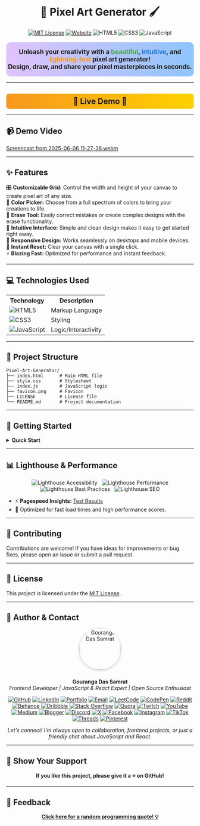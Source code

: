 <h1 align="center">🎨 Pixel Art Generator 🖌️</h1>

<p align="center">
  <a href="LICENSE"><img src="https://img.shields.io/badge/License-MIT-green.svg" alt="MIT License"></a>
  <a href="https://pixel-art-generator-liart.vercel.app/"><img src="https://img.shields.io/website?url=https%3A%2F%2Fpixel-art-generator-liart.vercel.app%2F" alt="Website"></a>
  <img src="https://img.shields.io/badge/HTML-5-orange?logo=html5" alt="HTML5">
  <img src="https://img.shields.io/badge/CSS-3-blue?logo=css3" alt="CSS3">
  <img src="https://img.shields.io/badge/JavaScript-ES6-yellow?logo=javascript" alt="JavaScript">
</p>



<p align="center" style="font-size:1.2em; background: linear-gradient(90deg,#e0c3fc 0%,#8ec5fc 100%); padding: 16px 0; border-radius: 12px; margin-bottom: 16px;">
  <b>Unleash your creativity with a <span style="color:#43a047;">beautiful</span>, <span style="color:#1976d2;">intuitive</span>, and <span style="color:#ff9800;">lightning-fast</span> pixel art generator!<br>
  Design, draw, and share your pixel masterpieces in seconds.</b>
</p>

---

<h2 align="center" style="background: linear-gradient(90deg,#f7971e 0%,#ffd200 100%); border-radius: 8px; padding: 8px 0; margin-bottom: 0;">🌟 <a href="https://pixel-art-generator-liart.vercel.app/" style="color:#222; text-decoration:none;">Live Demo</a> 🌟</h2>

---

## ️️📹 Demo Video


[Screencast from 2025-06-06 11-27-36.webm](https://github.com/user-attachments/assets/2b7ed040-390c-4ecd-8a73-b6b0c1a2eb09)





---

## ✨ Features

<ul style="list-style:none; padding-left:0;">
  <li>🎛️ <b>Customizable Grid:</b> Control the width and height of your canvas to create pixel art of any size.</li>
  <li>🌈 <b>Color Picker:</b> Choose from a full spectrum of colors to bring your creations to life.</li>
  <li>🧼 <b>Erase Tool:</b> Easily correct mistakes or create complex designs with the erase functionality.</li>
  <li>🚀 <b>Intuitive Interface:</b> Simple and clean design makes it easy to get started right away.</li>
  <li>📱 <b>Responsive Design:</b> Works seamlessly on desktops and mobile devices.</li>
  <li>💾 <b>Instant Reset:</b> Clear your canvas with a single click.</li>
  <li>⚡ <b>Blazing Fast:</b> Optimized for performance and instant feedback.</li>
</ul>

---

## 💻 Technologies Used

<table align="center">
  <tr>
    <th>Technology</th>
    <th>Description</th>
  </tr>
  <tr>
    <td><img src="https://img.shields.io/badge/HTML5-E34F26?logo=html5&logoColor=white" alt="HTML5"/></td>
    <td>Markup Language</td>
  </tr>
  <tr>
    <td><img src="https://img.shields.io/badge/CSS3-1572B6?logo=css3&logoColor=white" alt="CSS3"/></td>
    <td>Styling</td>
  </tr>
  <tr>
    <td><img src="https://img.shields.io/badge/JavaScript-F7DF1E?logo=javascript&logoColor=black" alt="JavaScript"/></td>
    <td>Logic/Interactivity</td>
  </tr>
</table>

---

## 📁 Project Structure

```text
Pixel-Art-Generator/
├── index.html      # Main HTML file
├── style.css       # Stylesheet
├── index.js        # JavaScript logic
├── favicon.png     # Favicon
├── LICENSE         # License file
└── README.md       # Project documentation
```

---

## 🚀 Getting Started

<details>
<summary><b>Quick Start</b></summary>

1. <b>Clone the repository</b>

   ```bash
   git clone https://github.com/GourangaDasSamrat/Pixel-Art-Generator.git
   ```

2. <b>Open</b> <code>index.html</code> <b>in your web browser</b>
3. Use the sliders to adjust the grid width and height
4. Click <b>Create Grid</b> to generate the canvas
5. Select a color from the color picker
6. Click on the grid cells to draw
7. Use the erase tool to remove colors
8. Click <b>Clear Grid</b> to reset the canvas

Or simply try the <a href="https://pixel-art-generator-liart.vercel.app/">Live Demo</a>!

</details>

---

## 📊 Lighthouse & Performance

<p align="center">
  <img src="https://img.shields.io/badge/accessibility-100%25-brightgreen?logo=lighthouse" alt="Lighthouse Accessibility" style="margin:0 4px;"/>
  <img src="https://img.shields.io/badge/performance-100%25-brightgreen?logo=lighthouse" alt="Lighthouse Performance" style="margin:0 4px;"/>
  <img src="https://img.shields.io/badge/best%20practices-100%25-brightgreen?logo=lighthouse" alt="Lighthouse Best Practices" style="margin:0 4px;"/>
  <img src="https://img.shields.io/badge/SEO-100%25-brightgreen?logo=lighthouse" alt="Lighthouse SEO" style="margin:0 4px;"/>
</p>

- ⚡ <b>Pagespeed Insights:</b> [Test Results](https://pagespeed.web.dev/analysis/https-pixel-art-generator-liart-vercel-app/)
- 🚀 Optimized for fast load times and high performance scores.

---

## 🤝 Contributing

Contributions are welcome! If you have ideas for improvements or bug fixes, please open an issue or submit a pull request.

---

## 📰 License

This project is licensed under the [MIT License](LICENSE).

---

## 👤 Author & Contact

<p align="center">
  <img src="https://i.postimg.cc/Bnwyx7kh/485760954-644674311798231-1067913994704069438-n.jpg" alt="Gouranga Das Samrat" width="110" style="border-radius:50%;margin-bottom:10px;box-shadow:0 2px 8px #ccc;"/>
</p>

<p align="center">
  <b>Gouranga Das Samrat</b><br>
  <i>Frontend Developer | JavaScript & React Expert | Open Source Enthusiast</i>
</p>

<p align="center">
  <a href="https://github.com/GourangaDasSamrat" title="GitHub"><img src="https://img.shields.io/badge/GitHub-181717?style=for-the-badge&logo=github&logoColor=white" alt="GitHub"></a>
  <a href="https://linkedin.com/in/gouranga-das-samrat" title="LinkedIn"><img src="https://img.shields.io/badge/LinkedIn-0077B5?style=for-the-badge&logo=linkedin&logoColor=white" alt="LinkedIn"></a>
  <a href="https://gourangadas.netlify.app/" title="Portfolio"><img src="https://img.shields.io/badge/Portfolio-FF5722?style=for-the-badge&logo=chrome&logoColor=white" alt="Portfolio"></a>
  <a href="mailto:gouranga.das.khulna@gmail.com" title="Email"><img src="https://img.shields.io/badge/Email-D14836?style=for-the-badge&logo=gmail&logoColor=white" alt="Email"></a>
  <a href="https://leetcode.com/u/gourangadassamrat/" title="LeetCode"><img src="https://img.shields.io/badge/LeetCode-FFA116?style=for-the-badge&logo=leetcode&logoColor=white" alt="LeetCode"></a>
  <a href="https://codepen.io/gouranga-das-samrat" title="CodePen"><img src="https://img.shields.io/badge/CodePen-000000?style=for-the-badge&logo=codepen&logoColor=white" alt="CodePen"></a>
  <a href="https://www.reddit.com/user/Capable-Plantain8709/" title="Reddit"><img src="https://img.shields.io/badge/Reddit-FF4500?style=for-the-badge&logo=reddit&logoColor=white" alt="Reddit"></a>
  <a href="https://www.behance.net/gourangsamrat" title="Behance"><img src="https://img.shields.io/badge/Behance-1769FF?style=for-the-badge&logo=behance&logoColor=white" alt="Behance"></a>
  <a href="https://dribbble.com/gourangadassamrat" title="Dribbble"><img src="https://img.shields.io/badge/Dribbble-EA4C89?style=for-the-badge&logo=dribbble&logoColor=white" alt="Dribbble"></a>
  <a href="https://stackoverflow.com/users/27733996/gouranga-das-samrat?tab=profile" title="Stack Overflow"><img src="https://img.shields.io/badge/Stack%20Overflow-F58025?style=for-the-badge&logo=stackoverflow&logoColor=white" alt="Stack Overflow"></a>
  <a href="https://www.quora.com/profile/Gouranga-Das-Samrat" title="Quora"><img src="https://img.shields.io/badge/Quora-B92B27?style=for-the-badge&logo=quora&logoColor=white" alt="Quora"></a>
  <a href="https://www.twitch.tv/gourangadassamrat" title="Twitch"><img src="https://img.shields.io/badge/Twitch-9146FF?style=for-the-badge&logo=twitch&logoColor=white" alt="Twitch"></a>
  <a href="https://www.youtube.com/@GourangaDasSamrat" title="YouTube"><img src="https://img.shields.io/badge/YouTube-FF0000?style=for-the-badge&logo=youtube&logoColor=white" alt="YouTube"></a>
  <a href="https://medium.com/@gouranga.das.khulna" title="Medium"><img src="https://img.shields.io/badge/Medium-12100E?style=for-the-badge&logo=medium&logoColor=white" alt="Medium"></a>
  <a href="https://gourangadassamrat.blogspot.com/" title="Blogger"><img src="https://img.shields.io/badge/Blogger-FF5722?style=for-the-badge&logo=blogger&logoColor=white" alt="Blogger"></a>
  <a href="https://discord.gg/jnZStfKW7v" title="Discord"><img src="https://img.shields.io/badge/Discord-5865F2?style=for-the-badge&logo=discord&logoColor=white" alt="Discord"></a>
  <a href="https://x.com/gouranga_khulna" title="X"><img src="https://img.shields.io/badge/X-000000?style=for-the-badge&logo=x&logoColor=white" alt="X"></a>
  <a href="https://www.facebook.com/gourangadassamrat" title="Facebook"><img src="https://img.shields.io/badge/Facebook-1877F2?style=for-the-badge&logo=facebook&logoColor=white" alt="Facebook"></a>
  <a href="https://instagram.com/gouranga.das.khulna" title="Instagram"><img src="https://img.shields.io/badge/Instagram-E4405F?style=for-the-badge&logo=instagram&logoColor=white" alt="Instagram"></a>
  <a href="https://www.tiktok.com/@gourangadassamrat" title="TikTok"><img src="https://img.shields.io/badge/TikTok-000000?style=for-the-badge&logo=tiktok&logoColor=white" alt="TikTok"></a>
  <a href="https://www.threads.net/@gouranga.das.khulna" title="Threads"><img src="https://img.shields.io/badge/Threads-000000?style=for-the-badge&logo=threads&logoColor=white" alt="Threads"></a>
  <a href="https://pinterest.com/gourangadaskhulna" title="Pinterest"><img src="https://img.shields.io/badge/Pinterest-E60023?style=for-the-badge&logo=pinterest&logoColor=white" alt="Pinterest"></a>
</p>

<p align="center">
  <i>Let's connect! I'm always open to collaboration, frontend projects, or just a friendly chat about JavaScript and React.</i>
</p>


---

## 🌟 Show Your Support

<p align="center">
  <b>If you like this project, please give it a ⭐ on GitHub!</b>
</p>

---

## 📢 Feedback

<p align="center">
  <b><a href="https://www.quotegarden.com/random-quote">Click here for a random programming quote! 💡</a></b>
</p>
